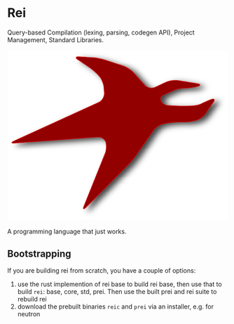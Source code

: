 # Rei

Query-based Compilation (lexing, parsing, codegen API), Project Management, Standard Libraries.

![Rei](/notes/ReiLogo1.png)

A programming language that just works.

## Bootstrapping

If you are building rei from scratch, you have a couple of options:

1. use the rust implemention of rei base to build rei base, then use that to build `rei`: base, core, std, prei. Then use the built prei and rei suite to rebuild rei
2. download the prebuilt binaries `reic` and `prei` via an installer, e.g. for neutron
